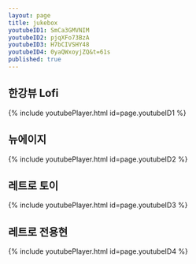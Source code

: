 ```yaml
---
layout: page
title: jukebox
youtubeID1: SmCa3GMVNIM
youtubeID2: pjqXFo73BzA
youtubeID3: H7bCIVSHY48
youtubeID4: 0yaQWxoyjZQ&t=61s
published: true
---
```

## 한강뷰 Lofi
{% include youtubePlayer.html id=page.youtubeID1 %}
## 뉴에이지
{% include youtubePlayer.html id=page.youtubeID2 %}
## 레트로 토이
{% include youtubePlayer.html id=page.youtubeID3 %}
## 레트로 전용현
{% include youtubePlayer.html id=page.youtubeID4 %}
